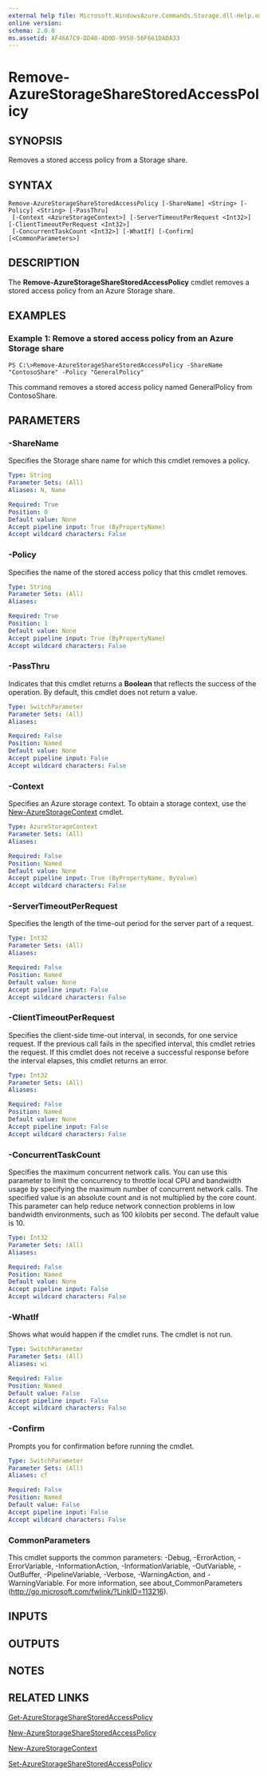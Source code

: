 ```yaml
---
external help file: Microsoft.WindowsAzure.Commands.Storage.dll-Help.xml
online version: 
schema: 2.0.0
ms.assetid: AF46A7C9-DD40-4D0D-9950-56F661DADA33
---
```


# Remove-AzureStorageShareStoredAccessPolicy

## SYNOPSIS
Removes a stored access policy from a Storage share.

## SYNTAX

```
Remove-AzureStorageShareStoredAccessPolicy [-ShareName] <String> [-Policy] <String> [-PassThru]
 [-Context <AzureStorageContext>] [-ServerTimeoutPerRequest <Int32>] [-ClientTimeoutPerRequest <Int32>]
 [-ConcurrentTaskCount <Int32>] [-WhatIf] [-Confirm] [<CommonParameters>]
```

## DESCRIPTION
The **Remove-AzureStorageShareStoredAccessPolicy** cmdlet removes a stored access policy from an Azure Storage share.

## EXAMPLES

### Example 1: Remove a stored access policy from an Azure Storage share
```
PS C:\>Remove-AzureStorageShareStoredAccessPolicy -ShareName "ContosoShare" -Policy "GeneralPolicy"
```

This command removes a stored access policy named GeneralPolicy from ContosoShare.

## PARAMETERS

### -ShareName
Specifies the Storage share name for which this cmdlet removes a policy.

```yaml
Type: String
Parameter Sets: (All)
Aliases: N, Name

Required: True
Position: 0
Default value: None
Accept pipeline input: True (ByPropertyName)
Accept wildcard characters: False
```

### -Policy
Specifies the name of the stored access policy that this cmdlet removes.

```yaml
Type: String
Parameter Sets: (All)
Aliases:

Required: True
Position: 1
Default value: None
Accept pipeline input: True (ByPropertyName)
Accept wildcard characters: False
```

### -PassThru
Indicates that this cmdlet returns a **Boolean** that reflects the success of the operation.
By default, this cmdlet does not return a value.

```yaml
Type: SwitchParameter
Parameter Sets: (All)
Aliases:

Required: False
Position: Named
Default value: None
Accept pipeline input: False
Accept wildcard characters: False
```

### -Context
Specifies an Azure storage context.
To obtain a storage context, use the [New-AzureStorageContext](./New-AzureStorageContext.md) cmdlet.

```yaml
Type: AzureStorageContext
Parameter Sets: (All)
Aliases:

Required: False
Position: Named
Default value: None
Accept pipeline input: True (ByPropertyName, ByValue)
Accept wildcard characters: False
```

### -ServerTimeoutPerRequest
Specifies the length of the time-out period for the server part of a request.

```yaml
Type: Int32
Parameter Sets: (All)
Aliases:

Required: False
Position: Named
Default value: None
Accept pipeline input: False
Accept wildcard characters: False
```

### -ClientTimeoutPerRequest
Specifies the client-side time-out interval, in seconds, for one service request.
If the previous call fails in the specified interval, this cmdlet retries the request.
If this cmdlet does not receive a successful response before the interval elapses, this cmdlet returns an error.

```yaml
Type: Int32
Parameter Sets: (All)
Aliases:

Required: False
Position: Named
Default value: None
Accept pipeline input: False
Accept wildcard characters: False
```

### -ConcurrentTaskCount
Specifies the maximum concurrent network calls.
You can use this parameter to limit the concurrency to throttle local CPU and bandwidth usage by specifying the maximum number of concurrent network calls.
The specified value is an absolute count and is not multiplied by the core count.
This parameter can help reduce network connection problems in low bandwidth environments, such as 100 kilobits per second.
The default value is 10.

```yaml
Type: Int32
Parameter Sets: (All)
Aliases:

Required: False
Position: Named
Default value: None
Accept pipeline input: False
Accept wildcard characters: False
```

### -WhatIf
Shows what would happen if the cmdlet runs.
The cmdlet is not run.

```yaml
Type: SwitchParameter
Parameter Sets: (All)
Aliases: wi

Required: False
Position: Named
Default value: False
Accept pipeline input: False
Accept wildcard characters: False
```

### -Confirm
Prompts you for confirmation before running the cmdlet.

```yaml
Type: SwitchParameter
Parameter Sets: (All)
Aliases: cf

Required: False
Position: Named
Default value: False
Accept pipeline input: False
Accept wildcard characters: False
```

### CommonParameters
This cmdlet supports the common parameters: -Debug, -ErrorAction, -ErrorVariable, -InformationAction, -InformationVariable, -OutVariable, -OutBuffer, -PipelineVariable, -Verbose, -WarningAction, and -WarningVariable. For more information, see about_CommonParameters (http://go.microsoft.com/fwlink/?LinkID=113216).

## INPUTS

## OUTPUTS

## NOTES

## RELATED LINKS

[Get-AzureStorageShareStoredAccessPolicy](./Get-AzureStorageShareStoredAccessPolicy.md)

[New-AzureStorageShareStoredAccessPolicy](./New-AzureStorageShareStoredAccessPolicy.md)

[New-AzureStorageContext](./New-AzureStorageContext.md)

[Set-AzureStorageShareStoredAccessPolicy](./Set-AzureStorageShareStoredAccessPolicy.md)
